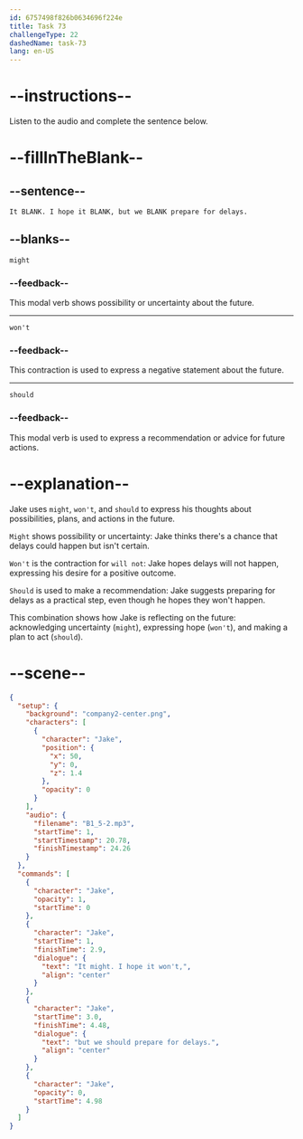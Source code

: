 ```yaml
---
id: 6757498f826b0634696f224e
title: Task 73
challengeType: 22
dashedName: task-73
lang: en-US
---
```

<!-- (Audio) Jake: It might. I hope it won't, but we should prepare for delays. -->

# --instructions--

Listen to the audio and complete the sentence below.

# --fillInTheBlank--

## --sentence--

`It BLANK. I hope it BLANK, but we BLANK prepare for delays.`

## --blanks--

`might`

### --feedback--

This modal verb shows possibility or uncertainty about the future.

---

`won't`

### --feedback--

This contraction is used to express a negative statement about the future.

---

`should`

### --feedback--

This modal verb is used to express a recommendation or advice for future actions.

# --explanation--

Jake uses `might`, `won't`, and `should` to express his thoughts about possibilities, plans, and actions in the future.

`Might` shows possibility or uncertainty: Jake thinks there's a chance that delays could happen but isn't certain.

`Won't` is the contraction for `will not`: Jake hopes delays will not happen, expressing his desire for a positive outcome.

`Should` is used to make a recommendation: Jake suggests preparing for delays as a practical step, even though he hopes they won't happen.

This combination shows how Jake is reflecting on the future: acknowledging uncertainty (`might`), expressing hope (`won't`), and making a plan to act (`should`).

# --scene--

```json
{
  "setup": {
    "background": "company2-center.png",
    "characters": [
      {
        "character": "Jake",
        "position": {
          "x": 50,
          "y": 0,
          "z": 1.4
        },
        "opacity": 0
      }
    ],
    "audio": {
      "filename": "B1_5-2.mp3",
      "startTime": 1,
      "startTimestamp": 20.78,
      "finishTimestamp": 24.26
    }
  },
  "commands": [
    {
      "character": "Jake",
      "opacity": 1,
      "startTime": 0
    },
    {
      "character": "Jake",
      "startTime": 1,
      "finishTime": 2.9,
      "dialogue": {
        "text": "It might. I hope it won't,",
        "align": "center"
      }
    },
    {
      "character": "Jake",
      "startTime": 3.0,
      "finishTime": 4.48,
      "dialogue": {
        "text": "but we should prepare for delays.",
        "align": "center"
      }
    },
    {
      "character": "Jake",
      "opacity": 0,
      "startTime": 4.98
    }
  ]
}
```
